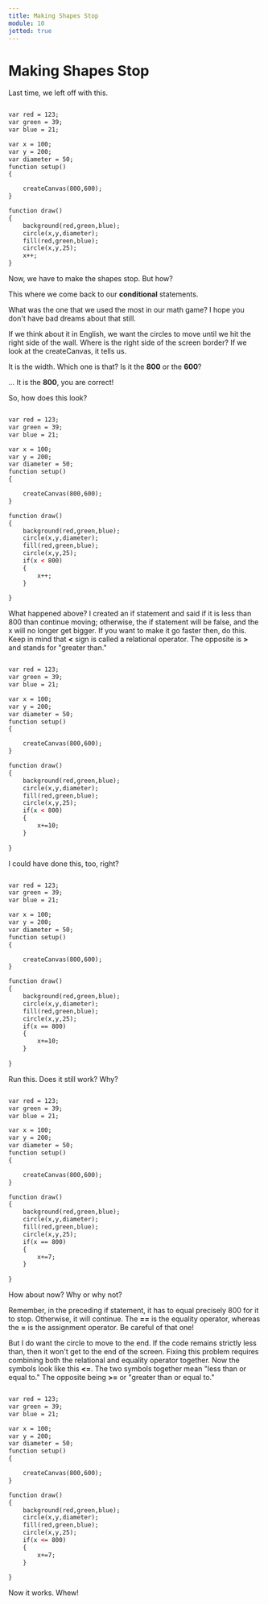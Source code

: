 ```yaml
---
title: Making Shapes Stop
module: 10
jotted: true
---
```


# Making Shapes Stop

Last time, we left off with this.

```html

var red = 123;
var green = 39;
var blue = 21;

var x = 100;
var y = 200;
var diameter = 50;
function setup()
{

    createCanvas(800,600);
}

function draw()
{
    background(red,green,blue);
    circle(x,y,diameter);
    fill(red,green,blue);
    circle(x,y,25);
    x++;
}
```

Now, we have to make the shapes stop.  But how?

This where we come back to our **conditional** statements.

What was the one that we used the most in our math game? I hope you don't have bad dreams about that still.

If we think about it in English, we want the circles to move until we hit the right side of the wall.  Where is the right side of the screen border?  If we look at the createCanvas, it tells us.

It is the width.  Which one is that?  Is it the **800** or the **600**?

... It is the **800**, you are correct!

So, how does this look?

```html

var red = 123;
var green = 39;
var blue = 21;

var x = 100;
var y = 200;
var diameter = 50;
function setup()
{

    createCanvas(800,600);
}

function draw()
{
    background(red,green,blue);
    circle(x,y,diameter);
    fill(red,green,blue);
    circle(x,y,25);
    if(x < 800)
    {
        x++;
    }
    
}
```

What happened above? I created an if statement and said if it is less than 800 than continue moving; otherwise, the if statement will be false, and the x will no longer get bigger.  If you want to make it go faster then, do this.  Keep in mind that **<** sign is called a relational operator. The opposite is **>** and stands for "greater than."

```html

var red = 123;
var green = 39;
var blue = 21;

var x = 100;
var y = 200;
var diameter = 50;
function setup()
{

    createCanvas(800,600);
}

function draw()
{
    background(red,green,blue);
    circle(x,y,diameter);
    fill(red,green,blue);
    circle(x,y,25);
    if(x < 800)
    {
        x+=10;
    }
    
}
```

I could have done this, too, right?

```html

var red = 123;
var green = 39;
var blue = 21;

var x = 100;
var y = 200;
var diameter = 50;
function setup()
{

    createCanvas(800,600);
}

function draw()
{
    background(red,green,blue);
    circle(x,y,diameter);
    fill(red,green,blue);
    circle(x,y,25);
    if(x == 800)
    {
        x+=10;
    }
    
}
```

Run this.  Does it still work?  Why?

```html

var red = 123;
var green = 39;
var blue = 21;

var x = 100;
var y = 200;
var diameter = 50;
function setup()
{

    createCanvas(800,600);
}

function draw()
{
    background(red,green,blue);
    circle(x,y,diameter);
    fill(red,green,blue);
    circle(x,y,25);
    if(x == 800)
    {
        x+=7;
    }
    
}
```

How about now?  Why or why not? 

Remember, in the preceding if statement, it has to equal precisely 800 for it to stop. Otherwise, it will continue.  The **==** is the equality operator, whereas the **=** is the assignment operator.  Be careful of that one!

But I do want the circle to move to the end. If the code remains strictly less than, then it won't get to the end of the screen.  Fixing this problem requires combining both the relational and equality operator together.  Now the symbols look like this **<=**.  The two symbols together mean "less than or equal to."  The opposite being **>=** or "greater than or equal to."

```html

var red = 123;
var green = 39;
var blue = 21;

var x = 100;
var y = 200;
var diameter = 50;
function setup()
{

    createCanvas(800,600);
}

function draw()
{
    background(red,green,blue);
    circle(x,y,diameter);
    fill(red,green,blue);
    circle(x,y,25);
    if(x <= 800)
    {
        x+=7;
    }
    
}
```
Now it works.  Whew!